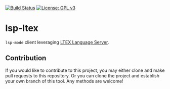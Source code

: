 [![Build Status](https://travis-ci.com/emacs-languagetool/lsp-languagetool.svg?branch=master)](https://travis-ci.com/emacs-languagetool/lsp-languagetool)
[![License: GPL v3](https://img.shields.io/badge/License-GPL%20v3-blue.svg)](https://www.gnu.org/licenses/gpl-3.0)

# lsp-ltex

`lsp-mode` client leveraging [LTEX Language Server](https://github.com/valentjn/ltex-ls).

## Contribution

If you would like to contribute to this project, you may either
clone and make pull requests to this repository. Or you can
clone the project and establish your own branch of this tool.
Any methods are welcome!
